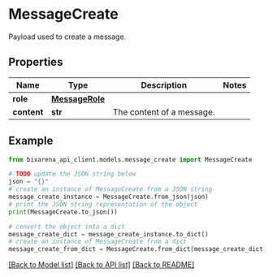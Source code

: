 # MessageCreate

Payload used to create a message.

## Properties

Name | Type | Description | Notes
------------ | ------------- | ------------- | -------------
**role** | [**MessageRole**](MessageRole.md) |  | 
**content** | **str** | The content of a message. | 

## Example

```python
from bixarena_api_client.models.message_create import MessageCreate

# TODO update the JSON string below
json = "{}"
# create an instance of MessageCreate from a JSON string
message_create_instance = MessageCreate.from_json(json)
# print the JSON string representation of the object
print(MessageCreate.to_json())

# convert the object into a dict
message_create_dict = message_create_instance.to_dict()
# create an instance of MessageCreate from a dict
message_create_from_dict = MessageCreate.from_dict(message_create_dict)
```
[[Back to Model list]](../README.md#documentation-for-models) [[Back to API list]](../README.md#documentation-for-api-endpoints) [[Back to README]](../README.md)


